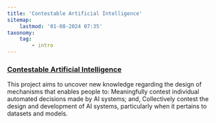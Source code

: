 ```yaml
---
title: 'Contestable Artificial Intelligence'
sitemap:
    lastmod: '01-08-2024 07:35'
taxonomy:
    tag:
        - intro
---
```


### [Contestable Artificial Intelligence](https://www.tudelft.nl/io/onderzoek/technology/contestable-artificial-intelligence)

This project aims to uncover new knowledge regarding the design of mechanisms that enables people to:
Meaningfully contest individual automated decisions made by AI systems; and,
Collectively contest the design and development of AI systems, particularly when it pertains to datasets and models.